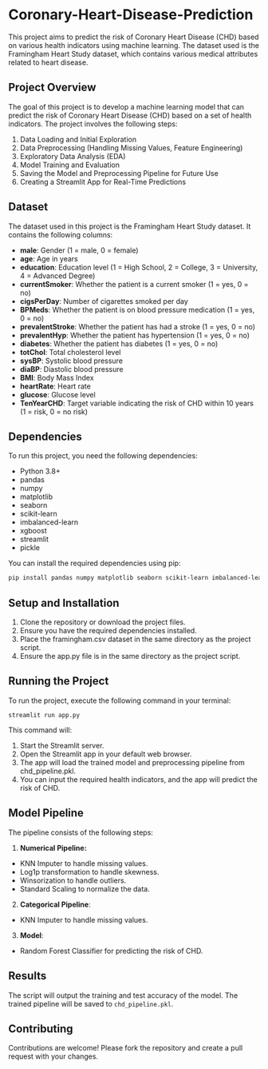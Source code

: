 # Coronary-Heart-Disease-Prediction

This project aims to predict the risk of Coronary Heart Disease (CHD) based on various health indicators using machine learning. The dataset used is the Framingham Heart Study dataset, which contains various medical attributes related to heart disease.

## Project Overview
The goal of this project is to develop a machine learning model that can predict the risk of Coronary Heart Disease (CHD) based on a set of health indicators. The project involves the following steps:
1. Data Loading and Initial Exploration
2. Data Preprocessing (Handling Missing Values, Feature Engineering)
3. Exploratory Data Analysis (EDA)
4. Model Training and Evaluation
5. Saving the Model and Preprocessing Pipeline for Future Use
6. Creating a Streamlit App for Real-Time Predictions

## Dataset
The dataset used in this project is the Framingham Heart Study dataset. It contains the following columns:
- **male**: Gender (1 = male, 0 = female)
- **age**: Age in years
- **education**: Education level (1 = High School, 2 = College, 3 = University, 4 = Advanced Degree)
- **currentSmoker**: Whether the patient is a current smoker (1 = yes, 0 = no)
- **cigsPerDay**: Number of cigarettes smoked per day
- **BPMeds**: Whether the patient is on blood pressure medication (1 = yes, 0 = no)
- **prevalentStroke**: Whether the patient has had a stroke (1 = yes, 0 = no)
- **prevalentHyp**: Whether the patient has hypertension (1 = yes, 0 = no)
- **diabetes**: Whether the patient has diabetes (1 = yes, 0 = no)
- **totChol**: Total cholesterol level
- **sysBP**: Systolic blood pressure
- **diaBP**: Diastolic blood pressure
- **BMI**: Body Mass Index
- **heartRate**: Heart rate
- **glucose**: Glucose level
- **TenYearCHD**: Target variable indicating the risk of CHD within 10 years (1 = risk, 0 = no risk)

## Dependencies
To run this project, you need the following dependencies:
- Python 3.8+
- pandas
- numpy
- matplotlib
- seaborn
- scikit-learn
- imbalanced-learn
- xgboost
- streamlit
- pickle

You can install the required dependencies using pip:
```bash
pip install pandas numpy matplotlib seaborn scikit-learn imbalanced-learn xgboost streamlit
```

## Setup and Installation
1. Clone the repository or download the project files.
2. Ensure you have the required dependencies installed.
3. Place the framingham.csv dataset in the same directory as the project script.
4. Ensure the app.py file is in the same directory as the project script.

## Running the Project
To run the project, execute the following command in your terminal:

```
streamlit run app.py
```
This command will:
1. Start the Streamlit server.
2. Open the Streamlit app in your default web browser.
3. The app will load the trained model and preprocessing pipeline from chd_pipeline.pkl.
4. You can input the required health indicators, and the app will predict the risk of CHD.

## Model Pipeline
The pipeline consists of the following steps:
1. **Numerical Pipeline:**
- KNN Imputer to handle missing values.
- Log1p transformation to handle skewness.
- Winsorization to handle outliers.
- Standard Scaling to normalize the data.

2. **Categorical Pipeline**:
- KNN Imputer to handle missing values.

3. **Model**:
- Random Forest Classifier for predicting the risk of CHD.

## Results
The script will output the training and test accuracy of the model. The trained pipeline will be saved to  ```chd_pipeline.pkl```.

## Contributing
Contributions are welcome! Please fork the repository and create a pull request with your changes.

